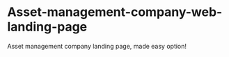 # Asset-management-company-web-landing-page
Asset management company landing page, made easy option!
